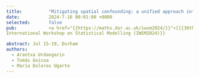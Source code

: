 ```yaml
---
title:          "Mitigating spatial confounding: a unified approach integrating simplified spatial+ and restricted regression."
date:           2024-7-16 00:01:00 +0800
selected:       false
pub:            <a href="{{https://maths.dur.ac.uk/iwsm2024/}}">[{{38th}}]</a>
International Workshop on Statistical Modelling (IWSM2024)}}

abstract: Jul 15-19, Durham
authors:
  - Arantxa Urdangarin
  - Tomás Goicoa
  - María Dolores Ugarte
---
```








